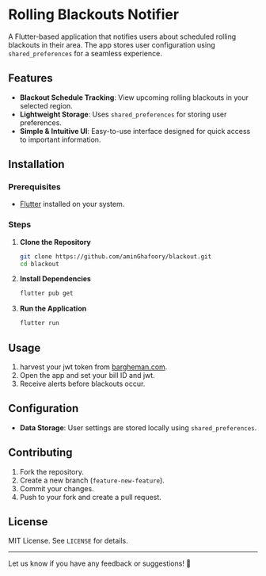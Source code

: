 # Rolling Blackouts Notifier

A Flutter-based application that notifies users about scheduled rolling blackouts in their area. The app stores user configuration using `shared_preferences` for a seamless experience.

## Features

- **Blackout Schedule Tracking**: View upcoming rolling blackouts in your selected region.
- **Lightweight Storage**: Uses `shared_preferences` for storing user preferences.
- **Simple & Intuitive UI**: Easy-to-use interface designed for quick access to important information.

## Installation

### Prerequisites

- [Flutter](https://flutter.dev/) installed on your system.

### Steps

1. **Clone the Repository**
   ```sh
   git clone https://github.com/aminGhafoory/blackout.git
   cd blackout
   ```
2. **Install Dependencies**
   ```sh
   flutter pub get
   ```
3. **Run the Application**
   ```sh
   flutter run
   ```

## Usage

1. harvest your jwt token from [bargheman.com](https://bargheman.com).
2. Open the app and set your bill ID and jwt.
3. Receive alerts before blackouts occur.

## Configuration

- **Data Storage**: User settings are stored locally using `shared_preferences`.

## Contributing

1. Fork the repository.
2. Create a new branch (`feature-new-feature`).
3. Commit your changes.
4. Push to your fork and create a pull request.

## License

MIT License. See `LICENSE` for details.

---

Let us know if you have any feedback or suggestions! 🚀

